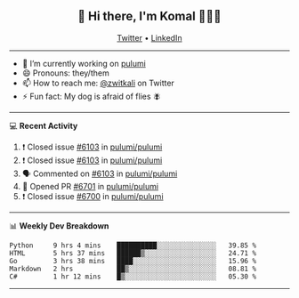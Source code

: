 <h2 align="center"> 👋 Hi there, I'm Komal 🧑🏾‍💻 </h2>
<p align="center">
    <a href="https://twitter.com/zwitkali">Twitter</a> •
    <a href="https://www.linkedin.com/in/komal-ali/">LinkedIn</a>
</p>

--------

- 🔭 I’m currently working on [pulumi](https://github.com/pulumi/pulumi)
- 😄 Pronouns: they/them
- 📫 How to reach me: [@zwitkali](https://twitter.com/zwitkali) on Twitter
- ⚡ Fun fact: My dog is afraid of flies 🪰

--------
💻 **Recent Activity**

<!--START_SECTION:activity-->
1. ❗️ Closed issue [#6103](https://github.com/pulumi/pulumi/issues/6103) in [pulumi/pulumi](https://github.com/pulumi/pulumi)
2. ❗️ Closed issue [#6103](https://github.com/pulumi/pulumi/issues/6103) in [pulumi/pulumi](https://github.com/pulumi/pulumi)
3. 🗣 Commented on [#6103](https://github.com/pulumi/pulumi/issues/6103) in [pulumi/pulumi](https://github.com/pulumi/pulumi)
4. 💪 Opened PR [#6701](https://github.com/pulumi/pulumi/pull/6701) in [pulumi/pulumi](https://github.com/pulumi/pulumi)
5. ❗️ Closed issue [#6700](https://github.com/pulumi/pulumi/issues/6700) in [pulumi/pulumi](https://github.com/pulumi/pulumi)
<!--END_SECTION:activity-->

--------

📊 **Weekly Dev Breakdown**
<!--START_SECTION:waka-->
```text
Python     9 hrs 4 mins    ██████████░░░░░░░░░░░░░░░   39.85 % 
HTML       5 hrs 37 mins   ██████▒░░░░░░░░░░░░░░░░░░   24.71 % 
Go         3 hrs 38 mins   ████░░░░░░░░░░░░░░░░░░░░░   15.96 % 
Markdown   2 hrs           ██▒░░░░░░░░░░░░░░░░░░░░░░   08.81 % 
C#         1 hr 12 mins    █▒░░░░░░░░░░░░░░░░░░░░░░░   05.30 % 
```
<!--END_SECTION:waka-->

--------